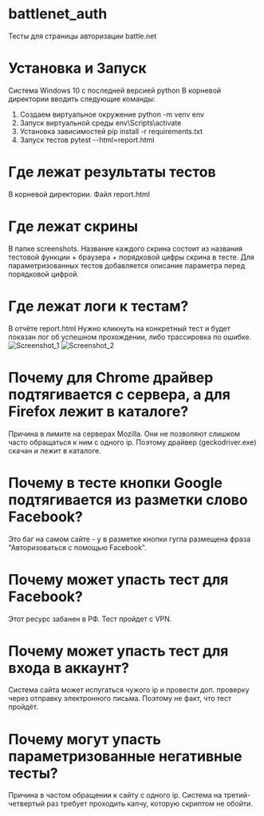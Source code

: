# battlenet_auth
Тесты для страницы авторизации battle.net

# Установка и Запуск
Система Windows 10 с последней версией python
  В корневой директории вводить следующие команды:
1. Создаем виртуальное окружение
   python -m venv env
2. Запуск виртуальной среды
   env\Scripts\activate
3. Установка зависимостей
   pip install -r requirements.txt
4. Запуск тестов
   pytest --html=report.html

# Где лежат результаты тестов
В корневой директории. Файл report.html

# Где лежат скрины
В папке screenshots. Название каждого скрина состоит из названия тестовой функции + браузера + порядковой цифры скрина в тесте. Для параметризованных тестов добавляется описание параметра перед порядковой цифрой.

# Где лежат логи к тестам?
В отчёте report.html
Нужно кликнуть на конкретный тест и будет показан лог об успешном прохождении, либо трассировка по ошибке.
![Screenshot_1](https://github.com/EugeneMyCode/battlenet_auth/assets/98652070/3124e8d1-5871-4902-8376-3516bdaf55b2)
![Screenshot_2](https://github.com/EugeneMyCode/battlenet_auth/assets/98652070/56b7fa3d-d999-42b5-b0f7-9e52b1edd74b)

# Почему для Chrome драйвер подтягивается с сервера, а для Firefox лежит в каталоге?
Причина в лимите на серверах Mozilla. Они не позволяют слишком часто обращаться к ним с одного ip. Поэтому драйвер (geckodriver.exe) скачан и лежит в каталоге.

# Почему в тесте кнопки Google подтягивается из разметки слово Facebook?
Это баг на самом сайте - у в разметке кнопки гугла размещена фраза "Авторизоваться с помощью Facebook".

# Почему может упасть тест для Facebook?
Этот ресурс забанен в РФ. Тест пройдет с VPN.

# Почему может упасть тест для входа в аккаунт?
Система сайта может испугаться чужого ip и провести доп. проверку через отправку электронного письма. Поэтому не факт, что тест пройдёт.

# Почему могут упасть параметризованные негативные тесты?
Причина в частом обращении к сайту с одного ip. Система на третий-четвертый раз требует проходить капчу, которую скриптом не обойти.
